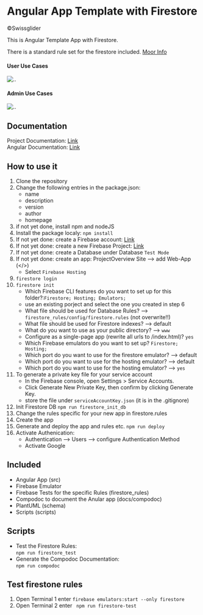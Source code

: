 # Angular App Template with Firestore
©Swissglider

This is Angular Template App with Firestore.  

There is a standard rule set for the firestore included. [Moor Info](https://github.com/swissglider/init-firestore-rules)

#### User Use Cases
![..](http://www.plantuml.com/plantuml/proxy?cache=no&src=https://raw.githubusercontent.com/swissglider/angular_firestore_template/master/schema/user_use_cases.wsd)

#### Admin Use Cases
![..](http://www.plantuml.com/plantuml/proxy?cache=no&src=https://raw.githubusercontent.com/swissglider/angular_firestore_template/master/schema/adm_use_cases.wsd)

## Documentation
Project Documentation: [Link](https://swissglider.github.io/angular_firestore_template/)  
Angular Documentation: [Link](https://swissglider.github.io/angular_firestore_template/compodoc/)

## How to use it
1) Clone the repository
2) Change the following entries in the package.json:
    - name
    - description
    - version
    - author
    - homepage
3) if not yet done, install npm and nodeJS
4) Install the package localy: ``npm install``
5) If not yet done: create a Firebase account: [Link](https://firebase.google.com/)
6) If not yet done: create a new Firebase Project: [Link](https://console.firebase.google.com/u/1/)
7) If not yet done: create a Database under Database ``Test Mode``
8) If not yet done: create an app: ProjectOverview Site --> add Web-App (</>)
    - Select ``Firebase Hosting``
9) ``firestore login``
10) ``firestore init``
    - Which Firebase CLI features do you want to set up for this folder?:``Firestore; Hosting; Emulators;``
    - use an existing porject and select the one you created in step 6
    - What file should be used for Database Rules? --> ``firestore_rules/config/firestore.rules`` (not overwrite!!)
    - What file should be used for Firestore indexes? --> default
    - What do you want to use as your public directory? --> ``www``
    - Configure as a single-page app (rewrite all urls to /index.html)? ``yes``
    - Which Firebase emulators do you want to set up? ``Firestore; Hosting;``
    - Which port do you want to use for the firestore emulator? --> default
    - Which port do you want to use for the hosting emulator? --> default
    - Which port do you want to use for the hosting emulator? --> ``yes``
11) To generate a private key file for your service account
    - In the Firebase console, open Settings > Service Accounts.
    - Click Generate New Private Key, then confirm by clicking Generate Key.
    - store the file under ``serviceAccountKey.json`` (it is in the .gitignore)
12) Init Firestore DB ``npm run firestore_init_db``
13) Change the rules specific for your new app in firestore.rules
14) Create the app
15) Generate and deploy the app and rules etc. ``npm run deploy``
16) Activate Authenication:
    - Authentication --> Users --> configure Authentication Method
    - Activate Google


## Included
- Angular App (src)
- Firebase Emulator
- Firebase Tests for the specific Rules (firestore_rules)
- Compodoc to document the Anular app (docs/compodoc)
- PlantUML (schema)
- Scripts (scripts)

## Scripts
- Test the Firestore Rules:  
   ``npm run firestore_test``
- Generate the Compodoc Documentation:  
  ``npm run compodoc``

## Test firestone rules
1) Open Terminal 1 enter ``firebase emulators:start --only firestore``
2) Open Terminal 2 enter `` npm run firestore-test``